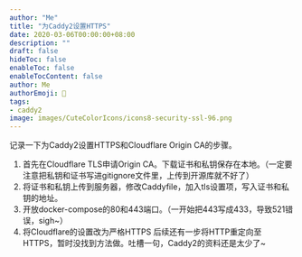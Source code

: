 ```yaml
---
author: "Me"
title: "为Caddy2设置HTTPS"
date: 2020-03-06T00:00:00+08:00
description: ""
draft: false
hideToc: false
enableToc: false
enableTocContent: false
author: Me
authorEmoji: 🤖
tags: 
- caddy2
image: images/CuteColorIcons/icons8-security-ssl-96.png
---
```

记录一下为Caddy2设置HTTPS和Cloudflare Origin CA的步骤。

1. 首先在Cloudflare TLS申请Origin CA。下载证书和私钥保存在本地。（一定要注意把私钥和证书写进gitignore文件里，上传到开源库就不好了）
2. 将证书和私钥上传到服务器，修改Caddyfile，加入tls设置项，写入证书和私钥的地址。
3. 开放docker-compose的80和443端口。（一开始把443写成433，导致521错误，sigh~）
4. 将Cloudflare的设置改为严格HTTPS
后续还有一步将HTTP重定向至HTTPS，暂时没找到方法做。吐槽一句，Caddy2的资料还是太少了~